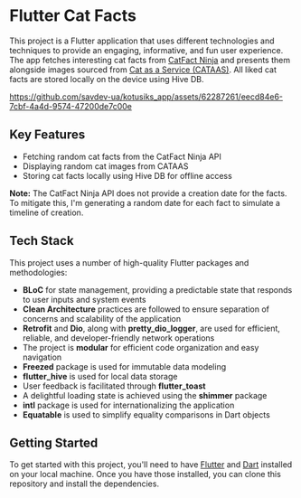 # Flutter Cat Facts

This project is a Flutter application that uses different technologies and techniques to provide an engaging, informative, and fun user experience. The app fetches interesting cat facts from [CatFact Ninja](https://catfact.ninja/fact) and presents them alongside images sourced from [Cat as a Service (CATAAS)](https://cataas.com/cat). All liked cat facts are stored locally on the device using Hive DB.

https://github.com/savdev-ua/kotusiks_app/assets/62287261/eecd84e6-7cbf-4a4d-9574-47200de7c00e

## Key Features
- Fetching random cat facts from the CatFact Ninja API
- Displaying random cat images from CATAAS
- Storing cat facts locally using Hive DB for offline access

**Note:** The CatFact Ninja API does not provide a creation date for the facts. To mitigate this, I'm generating a random date for each fact to simulate a timeline of creation.

## Tech Stack

This project uses a number of high-quality Flutter packages and methodologies:

- **BLoC** for state management, providing a predictable state that responds to user inputs and system events
- **Clean Architecture** practices are followed to ensure separation of concerns and scalability of the application
- **Retrofit** and **Dio**, along with **pretty_dio_logger**, are used for efficient, reliable, and developer-friendly network operations
- The project is **modular** for efficient code organization and easy navigation
- **Freezed** package is used for immutable data modeling
- **flutter_hive** is used for local data storage
- User feedback is facilitated through **flutter_toast**
- A delightful loading state is achieved using the **shimmer** package
- **intl** package is used for internationalizing the application
- **Equatable** is used to simplify equality comparisons in Dart objects

## Getting Started

To get started with this project, you'll need to have [Flutter](https://flutter.dev/) and [Dart](https://dart.dev/) installed on your local machine. Once you have those installed, you can clone this repository and install the dependencies.

